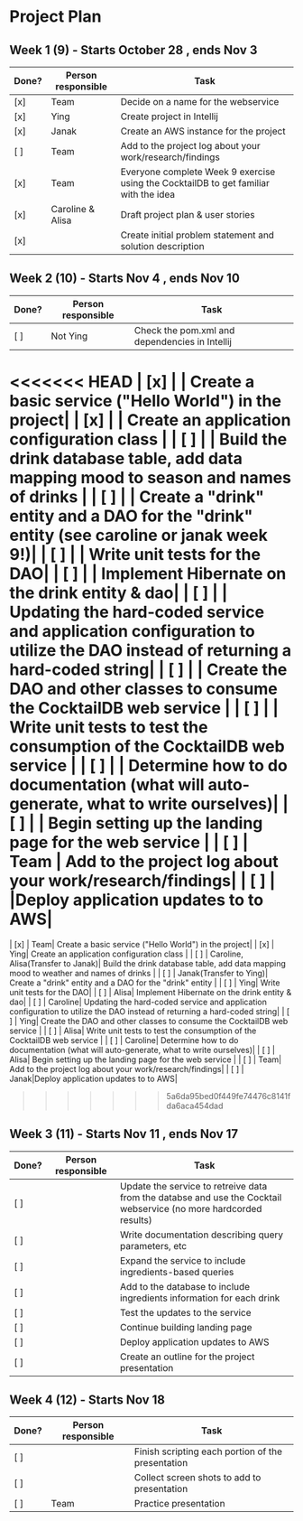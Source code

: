 # Project Plan

## Week 1 (9) - Starts October 28 , ends Nov 3
| Done? | Person responsible | Task |
|------|------|-------|
| [x] | Team | Decide on a name for the webservice|
| [x] | Ying | Create project in Intellij|
| [x] | Janak | Create an AWS instance for the project|
| [ ] | Team | Add to the project log about your work/research/findings|
| [x] | Team | Everyone complete Week 9 exercise using the CocktailDB to get familiar with the idea|
| [x] | Caroline & Alisa | Draft project plan & user stories|
| [x] | | Create initial problem statement and solution description|

                                                         
## Week 2 (10) - Starts Nov 4 , ends Nov 10
| Done? | Person responsible | Task |
|------|------|-------|
| [ ] | Not Ying | Check the pom.xml and dependencies in Intellij|
<<<<<<< HEAD
| [x] | | Create a basic service ("Hello World") in the project|
| [x] | | Create an application configuration class |
| [ ] | | Build the drink database table, add data mapping mood to season and names of drinks |
| [ ] | | Create a "drink" entity and a DAO for the "drink" entity (see caroline or janak week 9!)|
| [ ] | | Write unit tests for the DAO|
| [ ] | | Implement Hibernate on the drink entity & dao|
| [ ] | | Updating the hard-coded service and application configuration to utilize the DAO instead of returning a hard-coded string|
| [ ] | | Create the DAO and other classes to consume the CocktailDB web service |
| [ ] | | Write unit tests to test the consumption of the CocktailDB web service |
| [ ] | | Determine how to do documentation (what will auto-generate, what to write ourselves)|
| [ ] | | Begin setting up the landing page for the web service |
| [ ] | Team | Add to the project log about your work/research/findings|
| [ ] | |Deploy application updates to to AWS|
=======
| [x] | Team| Create a basic service ("Hello World") in the project|
| [x] | Ying| Create an application configuration class |
| [ ] | Caroline, Alisa(Transfer to Janak)| Build the drink database table, add data mapping mood to weather and names of drinks |
| [ ] | Janak(Transfer to Ying)| Create a "drink" entity and a DAO for the "drink" entity |
| [ ] | Ying| Write unit tests for the DAO|
| [ ] | Alisa| Implement Hibernate on the drink entity & dao|
| [ ] | Caroline| Updating the hard-coded service and application configuration to utilize the DAO instead of returning a hard-coded string|
| [ ] | Ying| Create the DAO and other classes to consume the CocktailDB web service |
| [ ] | Alisa| Write unit tests to test the consumption of the CocktailDB web service |
| [ ] | Caroline| Determine how to do documentation (what will auto-generate, what to write ourselves)|
| [ ] | Alisa| Begin setting up the landing page for the web service |
| [ ] | Team| Add to the project log about your work/research/findings|
| [ ] | Janak|Deploy application updates to to AWS|
>>>>>>> 5a6da95bed0f449fe74476c8141fda6aca454dad


## Week 3 (11) - Starts Nov 11 , ends Nov 17
| Done? | Person responsible | Task |
|------|------|-------|
| [ ] | | Update the service to retreive data from the databse and use the Cocktail webservice (no more hardcorded results)|
| [ ] | | Write documentation describing query parameters, etc|
| [ ] | | Expand the service to include ingredients-based queries|
| [ ] | | Add to the database to include ingredients information for each drink |
| [ ] | | Test the updates to the service|
| [ ] | | Continue building landing page|
| [ ] | | Deploy application updates to AWS|
| [ ] | | Create an outline for the project presentation|

## Week 4 (12) - Starts Nov 18
| Done? | Person responsible | Task |
|------|------|-------|
| [ ] | | Finish scripting each portion of the presentation|
| [ ] | | Collect screen shots to add to presentation|
| [ ] |Team| Practice presentation|
